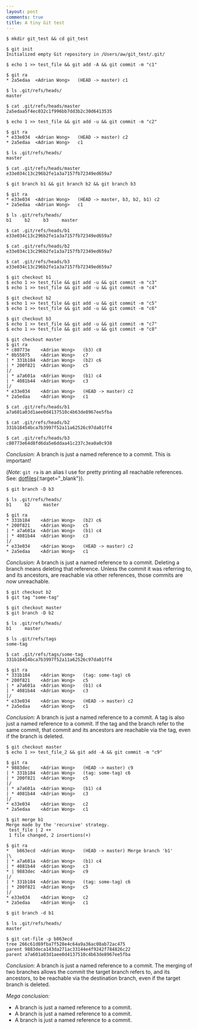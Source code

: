 ```yaml
---
layout: post
comments: true
title: A tiny Git test
---
```


```console
$ mkdir git_test && cd git_test

$ git init
Initialized empty Git repository in /Users/aw/git_test/.git/

$ echo 1 >> test_file && git add -A && git commit -m "c1"

$ git ra
* 2a5edaa  <Adrian Wong>   (HEAD -> master) c1

$ ls .git/refs/heads/ 
master

$ cat .git/refs/heads/master
2a5edaa5f4ec032c1f996bb7dd3b2c30d6413535
```

```console
$ echo 1 >> test_file && git add -u && git commit -m "c2"

$ git ra
* e33e034  <Adrian Wong>   (HEAD -> master) c2
* 2a5edaa  <Adrian Wong>   c1

$ ls .git/refs/heads/ 
master

$ cat .git/refs/heads/master
e33e034c13c296b2fe1a3a7157fb72349ed659a7
```

```console
$ git branch b1 && git branch b2 && git branch b3

$ git ra
* e33e034  <Adrian Wong>   (HEAD -> master, b3, b2, b1) c2
* 2a5edaa  <Adrian Wong>   c1

$ ls .git/refs/heads/
b1     b2     b3     master

$ cat .git/refs/heads/b1
e33e034c13c296b2fe1a3a7157fb72349ed659a7

$ cat .git/refs/heads/b2
e33e034c13c296b2fe1a3a7157fb72349ed659a7

$ cat .git/refs/heads/b3
e33e034c13c296b2fe1a3a7157fb72349ed659a7
```

```console
$ git checkout b1
$ echo 1 >> test_file && git add -u && git commit -m "c3"
$ echo 1 >> test_file && git add -u && git commit -m "c4"

$ git checkout b2
$ echo 1 >> test_file && git add -u && git commit -m "c5"
$ echo 1 >> test_file && git add -u && git commit -m "c6"

$ git checkout b3
$ echo 1 >> test_file && git add -u && git commit -m "c7"
$ echo 1 >> test_file && git add -u && git commit -m "c8"

$ git checkout master
$ git ra
* c80773e    <Adrian Wong>   (b3) c8
* 0b55075    <Adrian Wong>   c7
| * 331b184  <Adrian Wong>   (b2) c6
| * 200f821  <Adrian Wong>   c5
|/  
| * a7a601a  <Adrian Wong>   (b1) c4
| * 4081b44  <Adrian Wong>   c3
|/  
* e33e034    <Adrian Wong>   (HEAD -> master) c2
* 2a5edaa    <Adrian Wong>   c1

$ cat .git/refs/heads/b1
a7a601a03d1aee0d4137510c4b63de8967ee5fba

$ cat .git/refs/heads/b2
331b18454bca7b3997f52a11a62526c97da01ff4

$ cat .git/refs/heads/b3
c80773e64d8fd6da5e6ddaa41c237c3ea0a0c938
```

*Conclusion:* A branch is just a named reference to a commit. This is important!

(*Note:* `git ra` is an alias I use for pretty printing all reachable references. See: [dotfiles](https://github.com/adrianwong/dotfiles){:target="_blank"}).

```console
$ git branch -D b3

$ ls .git/refs/heads/
b1     b2     master

$ git ra
* 331b184    <Adrian Wong>   (b2) c6
* 200f821    <Adrian Wong>   c5
| * a7a601a  <Adrian Wong>   (b1) c4
| * 4081b44  <Adrian Wong>   c3
|/  
* e33e034    <Adrian Wong>   (HEAD -> master) c2
* 2a5edaa    <Adrian Wong>   c1
```

*Conclusion:* A branch is just a named reference to a commit. Deleting a branch means deleting that reference. Unless the commit it was referring to, and its ancestors, are reachable via other references, those commits are now unreachable.

```console
$ git checkout b2
$ git tag "some-tag"

$ git checkout master
$ git branch -D b2

$ ls .git/refs/heads/
b1     master

$ ls .git/refs/tags
some-tag

$ cat .git/refs/tags/some-tag
331b18454bca7b3997f52a11a62526c97da01ff4

$ git ra
* 331b184    <Adrian Wong>   (tag: some-tag) c6
* 200f821    <Adrian Wong>   c5
| * a7a601a  <Adrian Wong>   (b1) c4
| * 4081b44  <Adrian Wong>   c3
|/  
* e33e034    <Adrian Wong>   (HEAD -> master) c2
* 2a5edaa    <Adrian Wong>   c1
```

*Conclusion:* A branch is just a named reference to a commit. A tag is also just a named reference to a commit. If the tag and the branch refer to the same commit, that commit and its ancestors are reachable via the tag, even if the branch is deleted.

```console
$ git checkout master
$ echo 1 >> test_file_2 && git add -A && git commit -m "c9"

$ git ra
* 9883dec    <Adrian Wong>   (HEAD -> master) c9
| * 331b184  <Adrian Wong>   (tag: some-tag) c6
| * 200f821  <Adrian Wong>   c5
|/  
| * a7a601a  <Adrian Wong>   (b1) c4
| * 4081b44  <Adrian Wong>   c3
|/  
* e33e034    <Adrian Wong>   c2
* 2a5edaa    <Adrian Wong>   c1

$ git merge b1
Merge made by the 'recursive' strategy.
 test_file | 2 ++
 1 file changed, 2 insertions(+)

$ git ra
*   b863ecd  <Adrian Wong>   (HEAD -> master) Merge branch 'b1'
|\  
| * a7a601a  <Adrian Wong>   (b1) c4
| * 4081b44  <Adrian Wong>   c3
* | 9883dec  <Adrian Wong>   c9
|/  
| * 331b184  <Adrian Wong>   (tag: some-tag) c6
| * 200f821  <Adrian Wong>   c5
|/  
* e33e034    <Adrian Wong>   c2
* 2a5edaa    <Adrian Wong>   c1

$ git branch -d b1

$ ls .git/refs/heads/
master

$ git cat-file -p b863ecd
tree 266c61d69fba7f528e4c64a9a36ac08ab72ac475
parent 9883deca143da271ac33144e4f9242f784826c22
parent a7a601a03d1aee0d4137510c4b63de8967ee5fba
```

*Conclusion:* A branch is just a named reference to a commit. The merging of two branches allows the commit the target branch refers to, and its ancestors, to be reachable via the destination branch, even if the target branch is deleted.

*Mega conclusion:*
* A branch is just a named reference to a commit.
* A branch is just a named reference to a commit.
* A branch is just a named reference to a commit.
